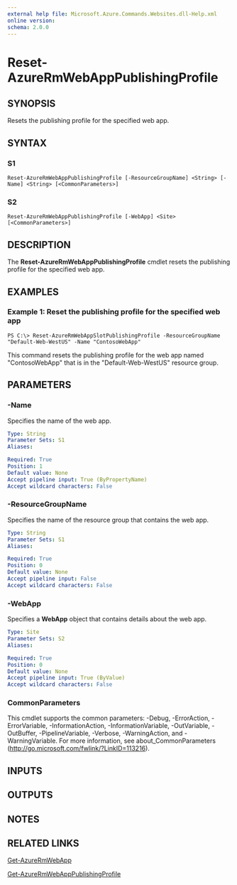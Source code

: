 ```yaml
---
external help file: Microsoft.Azure.Commands.Websites.dll-Help.xml
online version:
schema: 2.0.0
---
```


# Reset-AzureRmWebAppPublishingProfile

## SYNOPSIS
Resets the publishing profile for the specified web app.

## SYNTAX

### S1
```
Reset-AzureRmWebAppPublishingProfile [-ResourceGroupName] <String> [-Name] <String> [<CommonParameters>]
```

### S2
```
Reset-AzureRmWebAppPublishingProfile [-WebApp] <Site> [<CommonParameters>]
```

## DESCRIPTION
The **Reset-AzureRmWebAppPublishingProfile** cmdlet resets the publishing profile for the specified web app.

## EXAMPLES

### Example 1: Reset the publishing profile for the specified web app
```
PS C:\> Reset-AzureRmWebAppSlotPublishingProfile -ResourceGroupName "Default-Web-WestUS" -Name "ContosoWebApp"
```

This command resets the publishing profile for the web app named "ContosoWebApp" that is in the "Default-Web-WestUS" resource group.

## PARAMETERS

### -Name
Specifies the name of the web app.

```yaml
Type: String
Parameter Sets: S1
Aliases:

Required: True
Position: 1
Default value: None
Accept pipeline input: True (ByPropertyName)
Accept wildcard characters: False
```

### -ResourceGroupName
Specifies the name of the resource group that contains the web app.

```yaml
Type: String
Parameter Sets: S1
Aliases:

Required: True
Position: 0
Default value: None
Accept pipeline input: False
Accept wildcard characters: False
```

### -WebApp
Specifies a **WebApp** object that contains details about the web app.

```yaml
Type: Site
Parameter Sets: S2
Aliases:

Required: True
Position: 0
Default value: None
Accept pipeline input: True (ByValue)
Accept wildcard characters: False
```

### CommonParameters
This cmdlet supports the common parameters: -Debug, -ErrorAction, -ErrorVariable, -InformationAction, -InformationVariable, -OutVariable, -OutBuffer, -PipelineVariable, -Verbose, -WarningAction, and -WarningVariable. For more information, see about_CommonParameters (http://go.microsoft.com/fwlink/?LinkID=113216).

## INPUTS

## OUTPUTS

## NOTES

## RELATED LINKS

[Get-AzureRmWebApp](./Get-AzureRmWebApp.md)

[Get-AzureRmWebAppPublishingProfile](./Get-AzureRmWebAppPublishingProfile.md)
